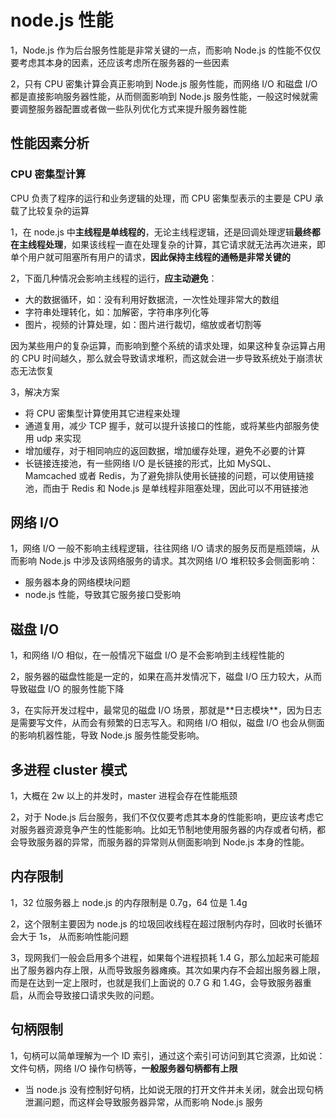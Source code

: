 # node.js 性能

1，Node.js 作为后台服务性能是⾮常关键的⼀点，⽽影响 Node.js 的性能不仅仅要考虑其本身的因素，还应该考虑所在服务器的⼀些因素

2，只有 CPU 密集计算会真正影响到 Node.js 服务性能，⽽⽹络 I/O 和磁盘 I/O 都是直接影响服务器性能，从⽽侧⾯影响到 Node.js 服务性能，⼀般这时候就需要调整服务器配置或者做⼀些队列优化⽅式来提升服务器性能

## 性能因素分析

### CPU 密集型计算

CPU 负责了程序的运⾏和业务逻辑的处理，⽽ CPU 密集型表示的主要是 CPU 承载了⽐较复杂的运算

1，在 node.js 中**主线程是单线程的**，无论主线程逻辑，还是回调处理逻辑**最终都在主线程处理**，如果该线程一直在处理复杂的计算，其它请求就无法再次进来，即单个用户就可阻塞所有用户的请求，**因此保持主线程的通畅是非常关键的**

2，下面几种情况会影响主线程的运行，**应主动避免**：

- 大的数据循环，如：没有利用好数据流，一次性处理非常大的数组
- 字符串处理转化，如：加解密，字符串序列化等
- 图片，视频的计算处理，如：图片进行裁切，缩放或者切割等

因为某些⽤户的复杂运算，⽽影响到整个系统的请求处理，如果这种复杂运算占⽤的 CPU 时间越久，那么就会导致请求堆积，⽽这就会进⼀步导致系统处于崩溃状态⽆法恢复

3，解决方案

- 将 CPU 密集型计算使用其它进程来处理
- 通道复用，减少 TCP 握手，就可以提升该接口的性能，或将某些内部服务使用 udp 来实现
- 增加缓存，对于相同响应的返回数据，增加缓存处理，避免不必要的计算
- 长链接连接池，有⼀些⽹络 I/O 是⻓链接的形式，⽐如 MySQL、Mamcached 或者 Redis，为了避免排队使⽤⻓链接的问题，可以使⽤链接池，⽽由于 Redis 和 Node.js 是单线程⾮阻塞处理，因此可以不⽤链接池

## 网络 I/O

1，⽹络 I/O ⼀般不影响主线程逻辑，往往⽹络 I/O 请求的服务反⽽是瓶颈端，从⽽影响 Node.js 中涉及该⽹络服务的请求。其次⽹络 I/O 堆积较多会侧⾯影响：

- 服务器本身的网络模块问题
- node.js 性能，导致其它服务接口受影响

## 磁盘 I/O

1，和⽹络 I/O 相似，在⼀般情况下磁盘 I/O 是不会影响到主线程性能的

2，服务器的磁盘性能是⼀定的，如果在⾼并发情况下，磁盘 I/O 压⼒较⼤，从⽽导致磁盘 I/O 的服务性能下降

3，在实际开发过程中，最常⻅的磁盘 I/O 场景，那就是**⽇志模块**，因为⽇志是需要写⽂件，从⽽会有频繁的⽇志写⼊。和⽹络 I/O 相似，磁盘 I/O 也会从侧⾯的影响机器性能，导致 Node.js 服务性能受影响。

## 多进程 cluster 模式

1，大概在 2w 以上的并发时，master 进程会存在性能瓶颈

2，对于 Node.js 后台服务，我们不仅仅要考虑其本身的性能影响，更应该考虑它对服务器资源竞争产⽣的性能影响。⽐如⽆节制地使⽤服务器的内存或者句柄，都会导致服务器的异常，⽽服务器的异常则从侧⾯影响到 Node.js 本身的性能。

## 内存限制

1，32 位服务器上 node.js 的内存限制是 0.7g，64 位是 1.4g

2，这个限制主要因为 node.js 的垃圾回收线程在超过限制内存时，回收时长循环会大于 1s， 从而影响性能问题

3，现⽹我们⼀般会启⽤多个进程，如果每个进程损耗 1.4 G，那么加起来可能超出了服务器内存上限，从⽽导致服务器瘫痪。其次如果内存不会超出服务器上限，⽽是在达到⼀定上限时，也就是我们上⾯说的 0.7 G 和 1.4G，会导致服务器重启，从⽽会导致接⼝请求失败的问题。

## 句柄限制

1，句柄可以简单理解为一个 ID 索引，通过这个索引可访问到其它资源，比如说：文件句柄，网络 I/O 操作句柄等，**一般服务器句柄都有上限**

- 当 node.js 没有控制好句柄，⽐如说⽆限的打开⽂件并未关闭，就会出现句柄泄漏问题，⽽这样会导致服务器异常，从⽽影响 Node.js 服务
